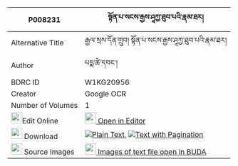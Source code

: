|P008231|སྟོན་པ་སངས་རྒྱས་ཤཱཀྱ་ཐུབ་པའི་རྣམ་ཐར། 
| --- | --- 
|Alternative Title |རྒྱལ་སྲས་དོན་གྲུབ། སྟོན་པ་སངས་རྒྱས་ཤཱཀྱ་ཐུབ་པའི་རྣམ་ཐར།
|Author| པདྨ་ཚེ་དབང་།
|BDRC ID | W1KG20956
|Creator | Google OCR
|Number of Volumes| 1
|<img width="25" src="https://img.icons8.com/color/25/000000/edit-property.png">Edit Online| [<img width="25" src="https://avatars.githubusercontent.com/u/45091458?s=200&v=4"> Open in Editor](http://editor.openpecha.org/P008231)
|<img width="25" src="https://img.icons8.com/fluent/48/000000/download-2.png"/>  Download | [![](https://img.icons8.com/color/20/000000/txt.png)Plain Text](https://github.com/Openpecha/P008231/releases/download/v1/tonpa_sangye_shakya_tubpa_i_na_plain_P008231.zip), [![](https://img.icons8.com/color/20/000000/txt.png)Text with Pagination](https://github.com/Openpecha/P008231/releases/download/v1/tonpa_sangye_shakya_tubpa_i_na_pages_P008231.zip)
|<img width="25" src="https://img.icons8.com/plasticine/100/000000/pictures-folder.png"/>  Source Images | [<img width="25" src="https://library.bdrc.io/icons/BUDA-small.svg"> Images of text file open in BUDA](https://library.bdrc.io/show/bdr:W1KG20956)